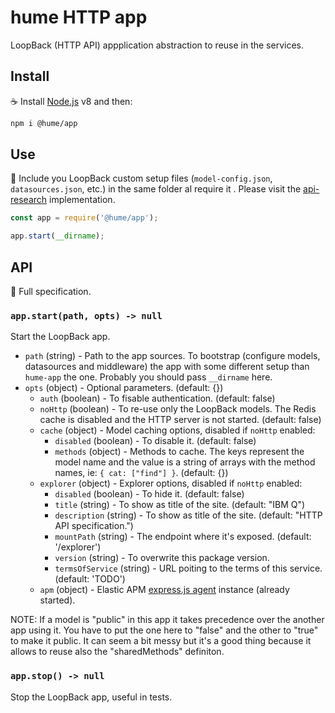 # hume HTTP app

LoopBack (HTTP API) appplication abstraction to reuse in the services.

## Install

:coffee: Install [Node.js](https://nodejs.org/download) v8 and then:

```sh
npm i @hume/app
```

## Use

:pencil: Include you LoopBack custom setup files (`model-config.json`, `datasources.json`, etc.) in the same folder al require it . Please visit the [api-research](../services/api-research) implementation.

```js
const app = require('@hume/app');

app.start(__dirname);
```

## API

:eyes: Full specification.

### `app.start(path, opts) -> null`

Start the LoopBack app.

- `path` (string) - Path to the app sources. To bootstrap (configure models, datasources and middleware) the app with some different setup than `hume-app` the one. Probably you should pass `__dirname` here.
- `opts` (object) - Optional parameters. (default: {})
  - `auth` (boolean) - To fisable authentication. (default: false)
  - `noHttp` (boolean) - To re-use only the LoopBack models. The Redis cache is disabled and the HTTP server is not started. (default: false)
  - `cache` (object) - Model caching options, disabled if `noHttp` enabled:
    - `disabled` (boolean) - To disable it. (default: false)
    - `methods` (object) - Methods to cache. The keys represent the model name and the value is a string of arrays with the method names, ie: `{ cat: ["find"] }`. (default: {})
  - `explorer` (object) - Explorer options, disabled if `noHttp` enabled:
    - `disabled` (boolean) - To hide it. (default: false)
    - `title` (string) - To show as title of the site. (default: "IBM Q")
    - `description` (string) - To show as title of the site. (default: "HTTP API specification.")
    - `mountPath` (string) - The endpoint where it's exposed. (default: '/explorer')
    - `version` (string) - To overwrite this package version.
    - `termsOfService` (string) - URL poiting to the terms of this service. (default: 'TODO')
  - `apm` (object) - Elastic APM [express.js agent](https://www.elastic.co/guide/en/apm/agent/nodejs/current/express.html) instance (already started).

NOTE: If a model is "public" in this app it takes precedence over the another app using it. You have to put the one here to "false" and the other to "true" to make it public. It can seem a bit messy but it's a good thing because it allows to reuse also the "sharedMethods" definiton.

### `app.stop() -> null`

Stop the LoopBack app, useful in tests.
